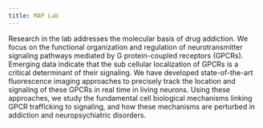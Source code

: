 ```yaml
---
title: MAP Lab
---
```


Research in the lab addresses the molecular basis of drug addiction. We focus
on the functional organization and regulation of neurotransmitter signaling
pathways mediated by G protein-coupled receptors (GPCRs). Emerging data
indicate that the sub cellular localization of GPCRs is a critical determinant
of their signaling. We have developed state-of-the-art fluorescence imaging
approaches to precisely track the location and signaling of these GPCRs in real
time in living neurons. Using these approaches, we study the fundamental cell
biological mechanisms linking GPCR trafficking to signaling, and how these
mechanisms are perturbed in addiction and neuropsychiatric disorders.

